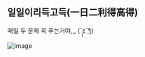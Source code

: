 ## 일일이리득고득(一日二利得高得)

매일 두 문제 꼭 푸는거야,,, (˘̩̩̩ε˘̩ƪ)<br><br>
![image](https://user-images.githubusercontent.com/55519907/171813143-72ac6bf1-96b7-4fb2-b337-4bfd796a2bdc.png)
